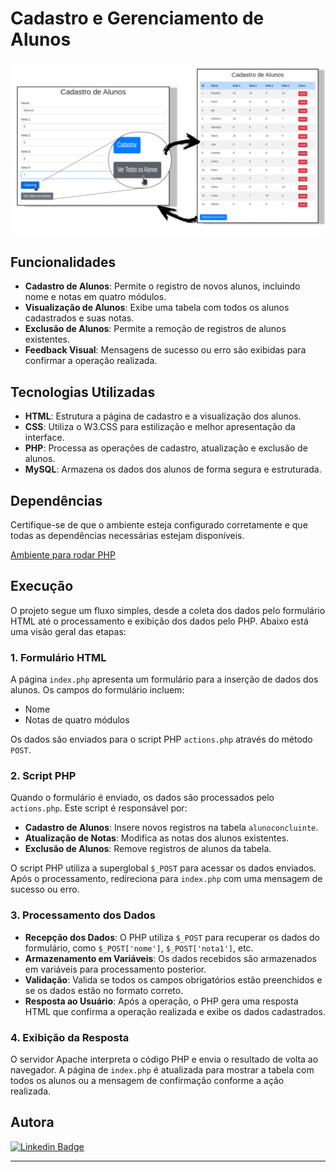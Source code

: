 # Cadastro e Gerenciamento de Alunos

![resultado final](image.png)

## Funcionalidades

- **Cadastro de Alunos**: Permite o registro de novos alunos, incluindo nome e notas em quatro módulos.
- **Visualização de Alunos**: Exibe uma tabela com todos os alunos cadastrados e suas notas.
- **Exclusão de Alunos**: Permite a remoção de registros de alunos existentes.
- **Feedback Visual**: Mensagens de sucesso ou erro são exibidas para confirmar a operação realizada.

## Tecnologias Utilizadas

- **HTML**: Estrutura a página de cadastro e a visualização dos alunos.
- **CSS**: Utiliza o W3.CSS para estilização e melhor apresentação da interface.
- **PHP**: Processa as operações de cadastro, atualização e exclusão de alunos.
- **MySQL**: Armazena os dados dos alunos de forma segura e estruturada.

## Dependências

Certifique-se de que o ambiente esteja configurado corretamente e que todas as dependências necessárias estejam disponíveis.

[Ambiente para rodar PHP](https://github.com/BiancaMalta/PHP/blob/main/README.md)

## Execução 

O projeto segue um fluxo simples, desde a coleta dos dados pelo formulário HTML até o processamento e exibição dos dados pelo PHP. Abaixo está uma visão geral das etapas:

### 1. Formulário HTML

A página `index.php` apresenta um formulário para a inserção de dados dos alunos. Os campos do formulário incluem:
- Nome
- Notas de quatro módulos

Os dados são enviados para o script PHP `actions.php` através do método `POST`.

### 2. Script PHP

Quando o formulário é enviado, os dados são processados pelo `actions.php`. Este script é responsável por:
- **Cadastro de Alunos**: Insere novos registros na tabela `alunoconcluinte`.
- **Atualização de Notas**: Modifica as notas dos alunos existentes.
- **Exclusão de Alunos**: Remove registros de alunos da tabela.

O script PHP utiliza a superglobal `$_POST` para acessar os dados enviados. Após o processamento, redireciona para `index.php` com uma mensagem de sucesso ou erro.

### 3. Processamento dos Dados

- **Recepção dos Dados**: O PHP utiliza `$_POST` para recuperar os dados do formulário, como `$_POST['nome']`, `$_POST['nota1']`, etc.
- **Armazenamento em Variáveis**: Os dados recebidos são armazenados em variáveis para processamento posterior.
- **Validação**: Valida se todos os campos obrigatórios estão preenchidos e se os dados estão no formato correto.
- **Resposta ao Usuário**: Após a operação, o PHP gera uma resposta HTML que confirma a operação realizada e exibe os dados cadastrados.

### 4. Exibição da Resposta

O servidor Apache interpreta o código PHP e envia o resultado de volta ao navegador. A página de `index.php` é atualizada para mostrar a tabela com todos os alunos ou a mensagem de confirmação conforme a ação realizada.

## Autora

[![Linkedin Badge](https://img.shields.io/badge/LinkedIn-0077B5?style=for-the-badge&logo=linkedin&logoColor=white)](https://www.linkedin.com/in/bianca-malta/)

---